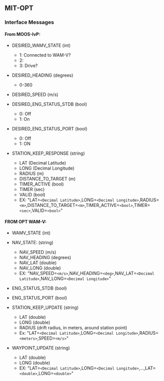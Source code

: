 ## MIT-OPT

### Interface Messages

#### From MOOS-IvP:

   * DESIRED_WAMV_STATE (int)
     * 1: Connected to WAM-V?
     * 2:
     * 3: Drive?     

   * DESIRED_HEADING (degrees)
     * 0-360  

   * DESIRED_SPEED (m/s)

   * DESIRED_ENG_STATUS_STDB (bool)
     * 0: Off
     * 1: On 

   * DESIRED_ENG_STATUS_PORT (bool)
     * 0: Off
     * 1: ON
    
   * STATION_KEEP_RESPONSE (string)
     * LAT (Decimal Latitude)
     * LONG (Decimal Longitude)
     * RADIUS (m)
     * DISTANCE_TO_TARGET (m)
     * TIMER_ACTIVE (bool)
     * TIMER (sec)
     * VALID (bool)
     * EX: "LAT=`<Decimal Latitude>`,LONG=`<Decimal Longitude>`,RADIUS=`<m>`,DISTANCE_TO_TARGET=`<m>`,TIMER_ACTIVE=`<bool>`,TIMER=`<sec>`,VALID=`<bool>`"  

   

#### FROM OPT WAM-V: 

   * WAMV_STATE (int)

   * NAV_STATE: (string)
     * NAV_SPEED  (m/s)
     * NAV_HEADING (degrees)
     * NAV_LAT (double)
     * NAV_LONG (double)
     * EX: "NAV_SPEED=`<m/s>`,NAV_HEADING=`<deg>`,NAV_LAT=`<Decimal Latitude>`,NAV_LONG=`<Decimal Longitude>`"

   * ENG_STATUS_STDB (bool)

   * ENG_STATUS_PORT (bool)
     
   * STATION_KEEP_UPDATE (string)
     * LAT (double)
     * LONG (double)
     * RADIUS (drift radius, in meters, around station point)
     * Ex: "LAT=`<Decimal Latitude>`,LONG=`<Decimal Longitude>`,RADIUS=`<meters>`,SPEED=`<m/s>`"
    
   * WAYPOINT_UPDATE (string)
     * LAT (double)
     * LONG (double)
     * EX: "LAT=`<Decimal Latitude>`,LONG=`<Decimal Longitude>`,...,LAT=`<double>`,LONG=`<double>`"
